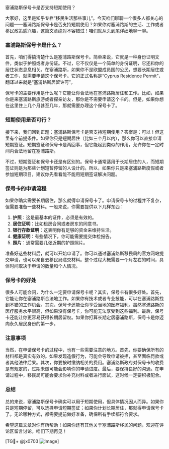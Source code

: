 塞浦路斯保号卡是否支持短期使用？

大家好，这里是知乎专栏“移民生活那些事儿”。今天咱们聊聊一个很多人都关心的问题——塞浦路斯保号卡是否支持短期使用？如果你对塞浦路斯的生活、工作或者移民政策感兴趣，这篇文章绝对不容错过！咱们就从头到尾详细地聊一聊。

### 塞浦路斯保号卡是什么？

首先，咱们得搞清楚什么是塞浦路斯保号卡。简单来说，它就是一种身份证明文件，类似于护照或者身份证。不过，它不仅仅是一个简单的身份证明，它还和你的居住状态息息相关。在塞浦路斯，如果你不是欧盟成员国的公民，想要长期居住或者工作，就需要申请这个保号卡。它的正式名称是“Cyprus Residence Permit”，翻译过来就是“塞浦路斯居留许可”。

保号卡的主要作用是什么呢？它能让你合法地在塞浦路斯居住和工作。比如，如果你是来塞浦路斯旅游或者探亲访友，那你是不需要申请这个卡的。但是，如果你想在这里住上几个月甚至几年，那就需要办理这个保号卡了。

### 短期使用是否可行？

接下来，我们回到正题：塞浦路斯保号卡是否支持短期使用？答案是：可以！但这里有个前提条件。如果你只是短期居住（比如三个月以内），那么你可以直接申请短期签证。短期签证和保号卡是两回事，但它能起到类似的作用，允许你在一定时间内合法地留在塞浦路斯。

不过，短期签证和保号卡还是有区别的。保号卡通常适用于长期居住的人，而短期签证则是为那些计划短暂停留的人设计的。所以，如果你只是来塞浦路斯度假或者参加短期项目，建议你先看看能不能用短期签证解决问题。

### 保号卡的申请流程

如果你确实需要长期居住，那么就得申请保号卡了。申请保号卡的过程并不复杂，但需要准备一些材料。一般来说，你需要提供以下几样东西：

1. **护照**：这是最基本的证件，必须是有效的。
2. **居住证明**：比如租房合同或者房东的同意书。
3. **银行存款证明**：这表明你有足够的资金来维持生活。
4. **健康证明**：有些情况下，你可能需要提交体检报告。
5. **照片**：通常需要几张近期的护照照片。

准备好这些材料后，就可以开始申请了。你可以通过塞浦路斯移民局的官方网站提交申请，也可以亲自去移民局递交材料。整个过程大概需要一个月左右的时间，具体时间取决于申请的数量和个人情况。

### 保号卡的好处

很多人可能会问，为什么一定要申请保号卡呢？其实，保号卡有很多好处。首先，它能让你在塞浦路斯合法地工作。如果你有技术或者专业技能，可以在塞浦路斯找到不错的工作机会。其次，保号卡还能让你享受当地的医疗福利。虽然塞浦路斯的医疗服务水平很高，但如果没有保号卡，你可能无法享受到这些福利。最后，保号卡还能让你更容易获得长期居留权。如果你打算长期定居塞浦路斯，保号卡是你迈向永久居民身份的第一步。

### 注意事项

当然，在申请保号卡的过程中，也有一些需要注意的地方。首先，你要确保所有的材料都是真实有效的。如果发现造假行为，可能会导致申请被拒，甚至面临罚款或者其他法律后果。其次，你要按时缴纳相关的费用。塞浦路斯政府对保号卡的收费是有规定的，过期未缴可能会影响你的申请进度。最后，要保持良好的沟通。在申请过程中，移民局可能会要求你补充材料或者进行面试，这时候一定要积极配合。

### 总结

总的来说，塞浦路斯保号卡确实可以用于短期使用，但具体情况因人而异。如果你只是短期停留，可以选择申请短期签证；如果你计划长期居住，那就得申请保号卡了。无论哪种方式，都需要提前做好准备，确保所有手续都符合要求。

希望这篇文章对你有所帮助！如果你还有其他关于塞浦路斯移民的问题，欢迎在评论区留言讨论。咱们下期再见！

[TG💪+ @jx0703 ![Image](https://github.com/user-attachments/assets/dbca1d08-cadb-493c-b0ec-ad6f7a83f270)]